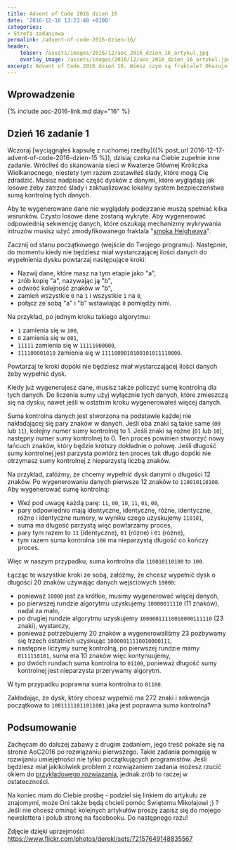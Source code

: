 ```yaml
---
title: Advent of Code 2016 dzień 16
date: '2016-12-18 13:23:48 +0100'
categories:
- Strefa zadaniowa
permalink: /advent-of-code-2016-dzien-16/
header:
    teaser: /assets/images/2016/12/aoc_2016_dzien_16_artykul.jpg
    overlay_image: /assets/images/2016/12/aoc_2016_dzien_16_artykul.jpg
excerpt: Advent of Code 2016 dzień 16. Wiesz czym są fraktale? Okazuje się, że pewien mechanizm do ich generowania wykorzystuje się w Kwaterze Głównej. Dasz radę przechytrzyć systemy bezpieczeństwa i wygenerować odpowiednią sumę kontrolną?
---
```


## Wprowadzenie

{% include aoc-2016-link.md day="16" %}

## Dzień 16 zadanie 1

Wczoraj [wyciągnąłeś kapsułę z ruchomej rzeźby]({% post_url 2016-12-17-advent-of-code-2016-dzien-15 %}), dzisiaj czeka na Ciebie zupełnie inne zadanie. Wróciłeś do skanowania sieci w Kwaterze Głównej Króliczka Wielkanocnego, niestety tym razem zostawiłeś ślady, które mogą Cię zdradzić. Musisz nadpisać część dysków z danymi, które wyglądają jak losowe żeby zatrzeć ślady i zaktualizować lokalny system bezpieczeństwa sumą kontrolną tych danych.

Aby te wygenerowane dane nie wyglądały podejrzanie muszą spełniać kilka warunków. Czysto losowe dane zostaną wykryte. Aby wygenerować odpowiednią sekwencję danych, które oszukają mechanizmy wykrywania intruzów musisz użyć zmodyfikowanego fraktala "[smoka Heighwaya](https://en.wikipedia.org/wiki/Dragon_curve)".

Zacznij od stanu początkowego (wejście do Twojego programu). Następnie, do momentu kiedy nie będziesz miał wystarczającej ilości danych do wypełnienia dysku powtarzaj następujące kroki:

- Nazwij dane, które masz na tym etapie jako "a",
- zrób kopię "a", nazywając ją "b",
- odwróć kolejność znaków w "b",
- zamień wszystkie `0` na `1` i wszystkie `1` na `0`,
- połącz ze sobą "a" i "b" wstawiając `0` pomiędzy nimi.

Na przykład, po jednym kroku takiego algorytmu:
- `1` zamienia się w `100`,
- `0` zamienia się w `001`,
- `11111` zamienia się w `11111000000`,
- `111100001010` zamienia się w `1111000010100101011110000`.

Powtarzaj te kroki dopóki nie będziesz miał wystarczającej ilości danych żeby wypełnić dysk.

Kiedy już wygenerujesz dane, musisz także policzyć sumę kontrolną dla tych danych. Do liczenia sumy użyj wyłącznie tych danych, które zmieszczą się na dysku, nawet jeśli w ostatnim kroku wygenerowałeś więcej danych.

Suma kontrolna danych jest stworzona na podstawie każdej nie nakładającej się pary znaków w danych. Jeśli oba znaki są takie same (`00` lub `11`), kolejny numer sumy kontrolnej to 1. Jeśli znaki są różne (`01` lub `10`), następny numer sumy kontrolnej to 0. Ten proces powinien stworzyć nowy łańcuch znaków, który będzie krótszy dokładnie o połowę. Jeśli długość sumy kontrolnej jest parzysta powtórz ten proces tak długo dopóki nie otrzymasz sumy kontrolnej z nieparzystą liczbą znaków.

Na przykład, załóżmy, że chcemy wypełnić dysk danymi o długości 12 znaków. Po wygenerowaniu danych pierwsze 12 znaków to `110010110100`. Aby wygenerować sumę kontrolną:

- Weź pod uwagę każdą parę: `11`, `00`, `10`, `11`, `01`, `00`,
- pary odpowiednio mają identyczne, identyczne, różne, identyczne, różne i identyczne numery, w wyniku czego uzyskujemy `110101`,
- suma ma długość parzystą więc powtarzamy proces,
- pary tym razem to `11` (identyczne), `01` (różne) i `01` (różne),
- tym razem suma kontrolna `100` ma nieparzystą długość co kończy proces.

Więc w naszym przypadku, suma kontrolna dla `110010110100` to `100`.

Łącząc te wszystkie kroki ze sobą, załóżmy, że chcesz wypełnić dysk o długości 20 znaków używając danych wejściowych `10000`:

- ponieważ `10000` jest za krótkie, musimy wygenerować więcej danych,
- po pierwszej rundzie algorytmu uzyskujemy `10000011110` (11 znaków), nadal za mało,
- po drugiej rundzie algorytmu uzyskujemy `10000011110010000111110` (23 znaki), wystarczy,
- ponieważ potrzebujemy 20 znaków a wygenerowaliśmy 23 pozbywamy się trzech ostatnich uzyskując `10000011110010000111`,
- następnie liczymy sumę kontrolną, po pierwszej rundzie mamy `0111110101`, suma ma 10 znaków więc kontynuujemy,
- po dwóch rundach suma kontrolna to `01100`, ponieważ długość sumy kontrolnej jest nieparzysta przerywamy algorytm.

W tym przypadku poprawna suma kontrolna to `01100`.

Zakładając, że dysk, który chcesz wypełnić ma 272 znaki i sekwencja początkowa to `10011111011011001` jaka jest poprawna suma kontrolna?

## Podsumowanie

Zachęcam do dalszej zabawy z drugim zadaniem, jego treść pokaże się na stronie AoC2016 po rozwiązaniu pierwszego. Takie zadania pomagają w rozwijaniu umiejętności nie tylko początkujących programistów. Jeśli będziesz miał jakikolwiek problem z rozwiązaniem zadania możesz rzucić okiem do [przykładowego rozwiązania](https://github.com/SamouczekProgramisty/StrefaZadaniowaSamouka/tree/master/05_aoc_2016/src/main/java/pl/samouczekprogramisty/szs/aoc2016/day16), jednak zrób to raczej w ostateczności.

Na koniec mam do Ciebie prośbę - podziel się linkiem do artykułu ze znajomymi, może Oni także będą chcieli pomóc Świętemu Mikołajowi ;) ? Jeśli nie chcesz ominąć kolejnych artykułów proszę zapisz się do mojego newslettera i polub stronę na facebooku. Do następnego razu!

Zdjęcie dzięki uprzejmości https://www.flickr.com/photos/derekl/sets/72157649148835567
